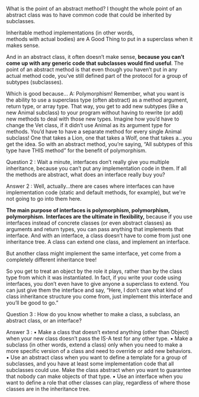 What is the point of an abstract method? I thought
the whole point of an abstract class was to have common
code that could be inherited by subclasses.


Inheritable method implementations (in other words,  
methods with actual bodies) are A Good Thing to put in a
superclass when it makes sense.

And in an abstract class, it
often doesn’t make sense, **because you can’t come up with
any generic code that subclasses would find useful**. The
point of an abstract method is that even though you haven’t
put in any actual method code, you’ve still defined part of
the protocol for a group of subtypes (subclasses).


Which is good because...
A: Polymorphism! Remember, what you want is the
ability to use a superclass type (often abstract) as a method
argument, return type, or array type. That way, you get
to add new subtypes (like a new Animal subclass) to your
program without having to rewrite (or add) new methods
to deal with those new types. Imagine how you’d have to
change the Vet class, if it didn’t use Animal as its argument
type for methods. You’d have to have a separate method
for every single Animal subclass! One that takes a Lion, one
that takes a Wolf, one that takes a...you get the idea. So with
an abstract method, you’re saying, “All subtypes of this type
have THIS method” for the benefit of polymorphism.


Question 2 : Wait a minute, interfaces
don’t really give you multiple
inheritance, because you can’t put
any implementation code in them.
If all the methods are abstract, what
does an interface really buy you?

Answer 2 :
Well, actually...there are
cases where interfaces can have
implementation code (static and
default methods, for example), but
we're not going to go into them here.

**The main purpose of interfaces
is polymorphism, polymorphism,
polymorphism.** **Interfaces are the
ultimate in flexibility,** because if you
use interfaces instead of concrete
classes (or even abstract classes) as
arguments and return types, you can
pass anything that implements that
interface. And with an interface, a class
doesn’t have to come from just one
inheritance tree. A class can extend
one class, and implement an interface. 

But another class might implement
the same interface, yet come from a
completely different inheritance tree!

So you get to treat an object by the role
it plays, rather than by the class type
from which it was instantiated.
In fact, if you write your code using
interfaces, you don’t even have to give
anyone a superclass to extend. You can
just give them the interface and say,
“Here, I don’t care what kind of class
inheritance structure you come from,
just implement this interface and you’ll
be good to go.”

Question 3 : 
How do you know whether to make a
class, a subclass, an abstract class, or
an interface?

Answer 3 :
▪ Make a class that doesn’t extend anything
(other than Object) when your new class doesn’t
pass the IS-A test for any other type.
▪ Make a subclass (in other words, extend a class)
only when you need to make a more specific
version of a class and need to override or add
new behaviors.
▪ Use an abstract class when you want to define
a template for a group of subclasses, and you
have at least some implementation code that all
subclasses could use. Make the class abstract
when you want to guarantee that nobody can
make objects of that type.
▪ Use an interface when you want to define a role
that other classes can play, regardless of where
those classes are in the inheritance tree.

